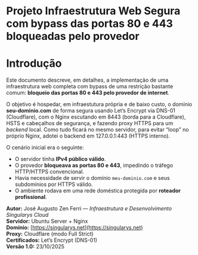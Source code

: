 # Projeto Infraestrutura Web Segura com bypass das portas 80 e 443 bloqueadas pelo provedor 

# Introdução

Este documento descreve, em detalhes, a implementação de uma infraestrutura web completa com bypass de uma restrição bastante comum: **bloqueio das portas 80 e 443 pelo provedor de internet**.  

 O objetivo é hospedar, em infraestutura própria e de baixo custo, o domínio **seu-dominio.com** de forma segura usando Let’s Encrypt via DNS-01 (Cloudflare), com o Nginx escutando em 8443 (borda para a Cloudflare), HSTS e cabeçalhos de segurança, e fazendo proxy HTTPS para um <i>backend</i> local. Como tudo ficará no mesmo servidor, para evitar “loop” no próprio Nginx, adotei o backend em 127.0.0.1:443 (HTTPS interno).

O cenário inicial era o seguinte:
- O servidor tinha **IPv4 público válido**.
- O provedor **bloqueava as portas 80 e 443**, impedindo o tráfego HTTP/HTTPS convencional.
- Havia necessidade de servir o domínio `meu-dominio.com` e seus subdomínios por HTTPS válido.
- O ambiente rodava em uma rede doméstica protegida por **roteador profissional**.

**Autor:** José Augusto Zen Ferri — *Infraestrutura e Desenvolvimento Singularys Cloud*<br> 
**Servidor:** Ubuntu Server + Nginx <br>
**Domínio:** [https://singularys.net](https://singularys.net)<br>
**Proxy:** Cloudflare (modo Full Strict)<br>
**Certificados:** Let’s Encrypt (DNS-01)<br>
**Versão 1.0:** 23/10/2025<br>


